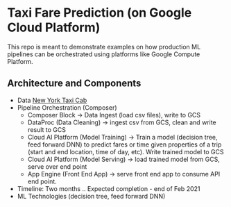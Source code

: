 # Taxi Fare Prediction (on Google Cloud Platform)
This repo is meant to demonstrate examples on how production ML pipelines can be orchestrated using platforms like Google Compute Platform.

## Architecture and Components

- Data [New York Taxi Cab](https://www1.nyc.gov/site/tlc/about/tlc-trip-record-data.page)
- Pipeline Orchestration (Composer)
  - Composer Block -> Data Ingest  (load csv files), write to GCS
  - DataProc (Data Cleaning) -> ingest csv from GCS, clean and write result to GCS 
  - Cloud AI Platform (Model Training) -> Train a model (decision tree, feed forward DNN) to predict fares or time given properties of a trip (start and end location, time of day, etc). Write trained model to GCS
  - Cloud AI Platform (Model Serving) -> load trained model from GCS, serve over end point 
  - App Engine (Front End App) -> serve front end app to consume API end point. 
- Timeline: Two months .. Expected completion - end of Feb 2021
- ML Technologies (decision tree, feed forward DNN)
